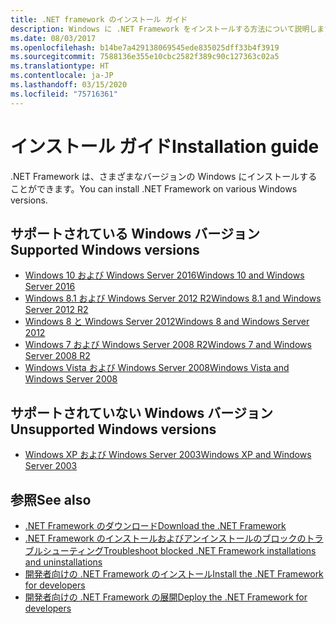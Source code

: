 ```yaml
---
title: .NET framework のインストール ガイド
description: Windows に .NET Framework をインストールする方法について説明します。
ms.date: 08/03/2017
ms.openlocfilehash: b14be7a429138069545ede835025dff33b4f3919
ms.sourcegitcommit: 7588136e355e10cbc2582f389c90c127363c02a5
ms.translationtype: HT
ms.contentlocale: ja-JP
ms.lasthandoff: 03/15/2020
ms.locfileid: "75716361"
---
```

# <a name="installation-guide"></a><span data-ttu-id="88fcb-103">インストール ガイド</span><span class="sxs-lookup"><span data-stu-id="88fcb-103">Installation guide</span></span>

<span data-ttu-id="88fcb-104">.NET Framework は、さまざまなバージョンの Windows にインストールすることができます。</span><span class="sxs-lookup"><span data-stu-id="88fcb-104">You can install .NET Framework on various Windows versions.</span></span>

## <a name="supported-windows-versions"></a><span data-ttu-id="88fcb-105">サポートされている Windows バージョン</span><span class="sxs-lookup"><span data-stu-id="88fcb-105">Supported Windows versions</span></span>

- [<span data-ttu-id="88fcb-106">Windows 10 および Windows Server 2016</span><span class="sxs-lookup"><span data-stu-id="88fcb-106">Windows 10 and Windows Server 2016</span></span>](on-windows-10.md)
- [<span data-ttu-id="88fcb-107">Windows 8.1 および Windows Server 2012 R2</span><span class="sxs-lookup"><span data-stu-id="88fcb-107">Windows 8.1 and Windows Server 2012 R2</span></span>](on-windows-8-1.md)
- [<span data-ttu-id="88fcb-108">Windows 8 と Windows Server 2012</span><span class="sxs-lookup"><span data-stu-id="88fcb-108">Windows 8 and Windows Server 2012</span></span>](on-windows-8.md)
- [<span data-ttu-id="88fcb-109">Windows 7 および Windows Server 2008 R2</span><span class="sxs-lookup"><span data-stu-id="88fcb-109">Windows 7 and Windows Server 2008 R2</span></span>](on-windows-7.md)
- [<span data-ttu-id="88fcb-110">Windows Vista および Windows Server 2008</span><span class="sxs-lookup"><span data-stu-id="88fcb-110">Windows Vista and Windows Server 2008</span></span>](on-windows-vista.md)

## <a name="unsupported-windows-versions"></a><span data-ttu-id="88fcb-111">サポートされていない Windows バージョン</span><span class="sxs-lookup"><span data-stu-id="88fcb-111">Unsupported Windows versions</span></span>

- [<span data-ttu-id="88fcb-112">Windows XP および Windows Server 2003</span><span class="sxs-lookup"><span data-stu-id="88fcb-112">Windows XP and Windows Server 2003</span></span>](on-windows-xp.md)

## <a name="see-also"></a><span data-ttu-id="88fcb-113">参照</span><span class="sxs-lookup"><span data-stu-id="88fcb-113">See also</span></span>

- [<span data-ttu-id="88fcb-114">.NET Framework のダウンロード</span><span class="sxs-lookup"><span data-stu-id="88fcb-114">Download the .NET Framework</span></span>](https://dotnet.microsoft.com/download)
- [<span data-ttu-id="88fcb-115">.NET Framework のインストールおよびアンインストールのブロックのトラブルシューティング</span><span class="sxs-lookup"><span data-stu-id="88fcb-115">Troubleshoot blocked .NET Framework installations and uninstallations</span></span>](troubleshoot-blocked-installations-and-uninstallations.md)
- [<span data-ttu-id="88fcb-116">開発者向けの .NET Framework のインストール</span><span class="sxs-lookup"><span data-stu-id="88fcb-116">Install the .NET Framework for developers</span></span>](guide-for-developers.md)
- [<span data-ttu-id="88fcb-117">開発者向けの .NET Framework の展開</span><span class="sxs-lookup"><span data-stu-id="88fcb-117">Deploy the .NET Framework for developers</span></span>](../deployment/deployment-guide-for-developers.md)
